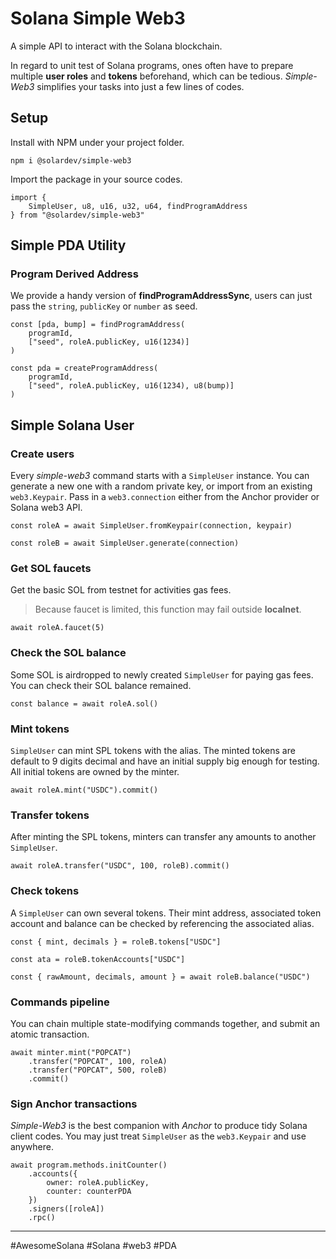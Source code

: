 # Solana Simple Web3
A simple API to interact with the Solana blockchain.

In regard to unit test of Solana programs, ones often have to prepare multiple **user roles** and **tokens** beforehand, which can be tedious. *Simple-Web3* simplifies your tasks into just a few lines of codes.

## Setup

Install with NPM under your project folder. 
```
npm i @solardev/simple-web3
```

Import the package in your source codes. 
```
import { 
    SimpleUser, u8, u16, u32, u64, findProgramAddress 
} from "@solardev/simple-web3"
```

## Simple PDA Utility

### Program Derived Address
We provide a handy version of **findProgramAddressSync**, users can just pass the `string`, `publicKey` or `number` as seed.
```
const [pda, bump] = findProgramAddress(
    programId,
    ["seed", roleA.publicKey, u16(1234)]
)
```
```
const pda = createProgramAddress(
    programId,
    ["seed", roleA.publicKey, u16(1234), u8(bump)]
)
```

## Simple Solana User

### Create users

Every *simple-web3* command starts with a `SimpleUser` instance. You can generate a new one with a random private key, or import from an existing `web3.Keypair`. Pass in a `web3.connection` either from the Anchor provider or Solana web3 API.
```
const roleA = await SimpleUser.fromKeypair(connection, keypair)
```
```
const roleB = await SimpleUser.generate(connection)
```

### Get SOL faucets

Get the basic SOL from testnet for activities gas fees.

> Because faucet is limited, this function may fail outside **localnet**.

```
await roleA.faucet(5)
```

### Check the SOL balance
Some SOL is airdropped to newly created `SimpleUser` for paying gas fees. You can check their SOL balance remained.


```
const balance = await roleA.sol()
```

### Mint tokens
`SimpleUser` can mint SPL tokens with the alias. The minted tokens are default to 9 digits decimal and have an initial supply big enough for testing. All initial tokens are owned by the minter.
```
await roleA.mint("USDC").commit()
```

### Transfer tokens
After minting the SPL tokens, minters can transfer any amounts to another `SimpleUser`. 
```
await roleA.transfer("USDC", 100, roleB).commit()
```

### Check tokens
A `SimpleUser` can own several tokens. Their mint address, associated token account and balance can be checked by referencing the associated alias.
```
const { mint, decimals } = roleB.tokens["USDC"]
```
```
const ata = roleB.tokenAccounts["USDC"]
```
```
const { rawAmount, decimals, amount } = await roleB.balance("USDC")
```

### Commands pipeline 
You can chain multiple state-modifying commands together, and submit an atomic transaction.

```
await minter.mint("POPCAT")
    .transfer("POPCAT", 100, roleA)
    .transfer("POPCAT", 500, roleB)
    .commit()
```

### Sign  Anchor transactions
*Simple-Web3* is the best companion with *Anchor* to produce tidy Solana client codes. You may just treat `SimpleUser` as the `web3.Keypair` and use anywhere.
```
await program.methods.initCounter()
    .accounts({
        owner: roleA.publicKey,
        counter: counterPDA
    })
    .signers([roleA])
    .rpc()
```
---
#AwesomeSolana #Solana #web3 #PDA